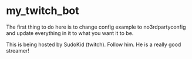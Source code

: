 # my_twitch_bot

The first thing to do here is to change config example to no3rdpartyconfig and update everything in it to what you want it to be.

This is being hosted by SudoKid (twitch). Follow him. He is a really good streamer!